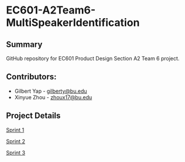 # EC601-A2Team6-MultiSpeakerIdentification

## Summary
GitHub repository for EC601 Product Design Section A2 Team 6 project. 

## Contributors:
* Gilbert Yap - gilberty@bu.edu
* Xinyue Zhou - zhoux17@bu.edu

## Project Details

[Sprint 1](https://github.com/gilbertyap/EC601-A2Team6-MultiSpeakerIdentification/tree/master/Sprint1)

[Sprint 2](https://github.com/gilbertyap/EC601-A2Team6-MultiSpeakerIdentification/tree/master/Sprint2)

[Sprint 3](https://github.com/gilbertyap/EC601-A2Team6-MultiSpeakerIdentification/tree/master/Sprint3)
